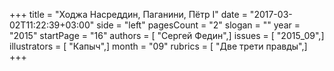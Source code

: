 +++
title = "Ходжа Насреддин, Паганини, Пётр I"
date = "2017-03-02T11:22:39+03:00"
side = "left"
pagesCount = "2"
slogan = ""
year = "2015"
startPage = "16"
authors = [ "Сергей Федин",]
issues = [ "2015_09",]
illustrators = [ "Капыч",]
month = "09"
rubrics = [ "Две трети правды",]
+++
